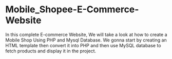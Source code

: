 # Mobile_Shopee-E-Commerce-Website
In this complete E-commerce Website, We will take a look at how to create a Mobile Shop Using PHP and Mysql Database. We gonna start by creating an HTML template then convert it into PHP and then use MySQL database to fetch products and display it in the project.

